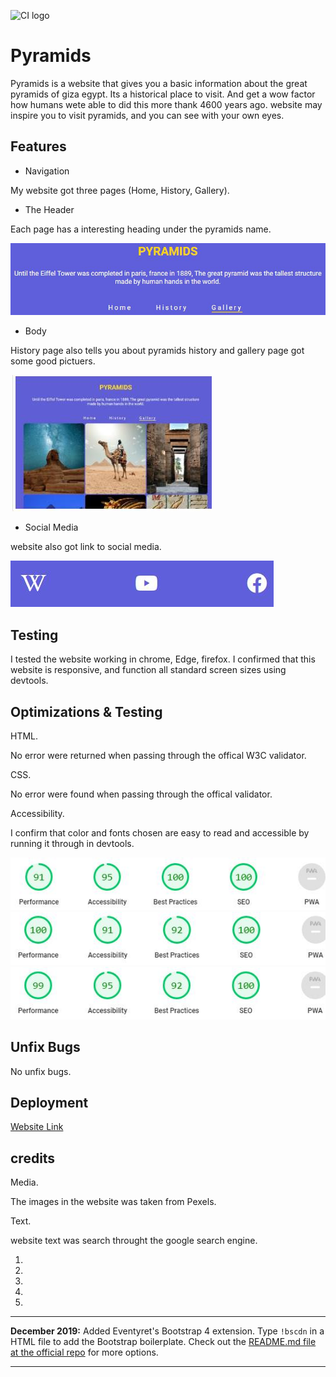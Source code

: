 ![CI logo](https://codeinstitute.s3.amazonaws.com/fullstack/ci_logo_small.png)

# Pyramids
Pyramids is a website that gives you a basic information about the great pyramids of giza egypt. Its a historical place to visit. And get a wow factor how humans wete able to did this more thank 4600 years ago. website may inspire you to visit pyramids, and you can see with your own eyes.

## Features
- Navigation

My website got three pages (Home, History, Gallery).

- The Header

Each page has a interesting heading under the pyramids name.

![CI logo](assets/images/header.jpg)

- Body

History page also tells you about pyramids history and gallery page got some good pictuers.

![CI logo](assets/images/body.jpg)

- Social Media

website also got link to social media.

![CI logo](assets/images/footer.jpg)

## Testing

I tested the website working in chrome, Edge, firefox. I  confirmed that this website is responsive, and function all standard screen sizes using devtools.

## Optimizations & Testing

HTML.

No error were returned when passing through the offical W3C validator.

CSS.

No error were found when passing through the offical validator.

Accessibility.

I confirm that color and fonts chosen are easy to read and accessible by running it through in devtools.

![CI logo](assets/images/homeaccesbility.jpg)
![CI logo](assets/images/historyaccesbility.jpg)
![CI logo](assets/images/galleryaccesbility.jpg)

## Unfix Bugs
No unfix bugs.

## Deployment

[Website Link](https://kamran082.github.io/Pyramids/index.html)

## credits
Media.

The images in the website was taken from Pexels.

Text. 

website text was search throught the google search engine.

1. 
2. 
3. 
4. 
5. 

------

**December 2019:** Added Eventyret's Bootstrap 4 extension. Type `!bscdn` in a HTML file to add the Bootstrap boilerplate. Check out the <a href="https://github.com/Eventyret/vscode-bcdn" target="_blank">README.md file at the official repo</a> for more options.

-----